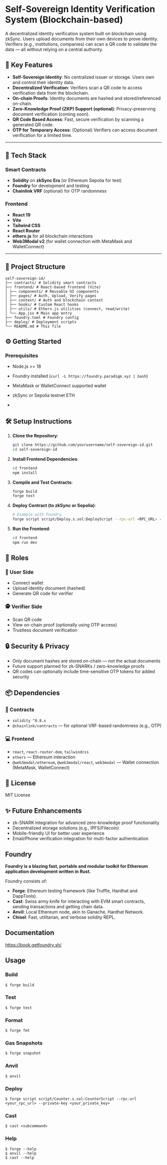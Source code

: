 # Self-Sovereign Identity Verification System (Blockchain-based)

A decentralized identity verification system built on blockchain using zkSync. Users upload documents from their own devices to prove identity. Verifiers (e.g., institutions, companies) can scan a QR code to validate the data — all without relying on a central authority.

## 🔐 Key Features

- **Self-Sovereign Identity**: No centralized issuer or storage. Users own and control their identity data.
- **Decentralized Verification**: Verifiers scan a QR code to access verification data from the blockchain.
- **On-chain Proofs**: Identity documents are hashed and stored/referenced on-chain.
- **Zero-Knowledge Proof (ZKP) Support (optional)**: Privacy-preserving document verification (coming soon).
- **QR Code Based Access**: Fast, secure verification by scanning a generated QR code.
- **OTP for Temporary Access**: (Optional) Verifiers can access document verification for a limited time.

---

## 🧱 Tech Stack

### Smart Contracts
- **Solidity** on **zkSync Era** (or Ethereum Sepolia for test)
- **Foundry** for development and testing
- **Chainlink VRF** (optional) for OTP randomness

### Frontend
- **React 19**
- **Vite**
- **Tailwind CSS**
- **React Router**
- **ethers.js** for all blockchain interactions
- **Web3Modal v2** (for wallet connection with MetaMask and WalletConnect)

---

## 📁 Project Structure
```
self-sovereign-id/
├── contracts/ # Solidity smart contracts
├── frontend/ # React-based frontend (Vite)
│ ├── components/ # Reusable UI components
│ ├── pages/ # Auth, Upload, Verify pages
│ ├── context/ # Auth and blockchain context
│ ├── hooks/ # Custom React hooks
│ ├── utils/ # Ethers.js utilities (connect, read/write)
│ └── App.jsx # Main app entry
├── foundry.toml # Foundry config
├── deploy/ # Deployment scripts
└── README.md # This file
```

## ⚙️ Getting Started

### Prerequisites

- Node.js >= 18
- Foundry installed (`curl -L https://foundry.paradigm.xyz | bash`)
- MetaMask or WalletConnect supported wallet
- zkSync or Sepolia testnet ETH

- 
## 🛠️ Setup Instructions

1. **Clone the Repository**:
   ```bash
   git clone https://github.com/yourusername/self-sovereign-id.git
   cd self-sovereign-id

2. **Install Frontend Dependencies**:
   ```bash
   cd frontend
   npm install

3. **Compile and Test Contracts**:
   ```bash
   forge build
   forge test


4. **Deploy Contract (to zkSync or Sepolia)**:
   ```bash
   # Example with Foundry
   forge script script/Deploy.s.sol:DeployScript --rpc-url <RPC_URL> --private-key <PRIVATE_KEY> --broadcast


5. **Run the Frontend**:
   ```bash
   cd frontend
   npm run dev

## 👥 Roles

### 🧑 User Side

- Connect wallet
- Upload identity document (hashed)
- Generate QR code for verifier

### 🕵️ Verifier Side

- Scan QR code
- View on-chain proof (optionally using OTP access)
- Trustless document verification

## 🔒 Security & Privacy

- Only document hashes are stored on-chain — not the actual documents
- Future support planned for zk-SNARKs / zero-knowledge proofs
- QR codes can optionally include time-sensitive OTP tokens for added security

## 📦 Dependencies

### 📝 Contracts

- `solidity ^0.8.x`
- `@chainlink/contracts` — for optional VRF-based randomness (e.g., OTP)

### 💻 Frontend

- `react`, `react-router-dom`, `tailwindcss`
- `ethers` — Ethereum interaction
- `@web3modal/ethereum`, `@web3modal/react`, `web3modal` — Wallet connection (MetaMask, WalletConnect)

## 📜 License
MIT License

## ✨ Future Enhancements

- zk-SNARK integration for advanced zero-knowledge proof functionality
- Decentralized storage solutions (e.g., IPFS/Filecoin)
- Mobile-friendly UI for better user experience
- Email/Phone verification integration for multi-factor authentication


## Foundry

**Foundry is a blazing fast, portable and modular toolkit for Ethereum application development written in Rust.**

Foundry consists of:

-   **Forge**: Ethereum testing framework (like Truffle, Hardhat and DappTools).
-   **Cast**: Swiss army knife for interacting with EVM smart contracts, sending transactions and getting chain data.
-   **Anvil**: Local Ethereum node, akin to Ganache, Hardhat Network.
-   **Chisel**: Fast, utilitarian, and verbose solidity REPL.

## Documentation

https://book.getfoundry.sh/

## Usage

### Build

```shell
$ forge build
```

### Test

```shell
$ forge test
```

### Format

```shell
$ forge fmt
```

### Gas Snapshots

```shell
$ forge snapshot
```

### Anvil

```shell
$ anvil
```

### Deploy

```shell
$ forge script script/Counter.s.sol:CounterScript --rpc-url <your_rpc_url> --private-key <your_private_key>
```

### Cast

```shell
$ cast <subcommand>
```

### Help

```shell
$ forge --help
$ anvil --help
$ cast --help
```
